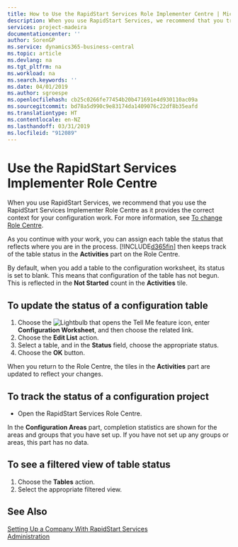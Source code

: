 ```yaml
---
title: How to Use the RapidStart Services Role Implementer Centre | Microsoft Docs
description: When you use RapidStart Services, we recommend that you track your work and use the RapidStart Services Implementer Role Centre as it provides the correct context for your configuration work.
services: project-madeira
documentationcenter: ''
author: SorenGP
ms.service: dynamics365-business-central
ms.topic: article
ms.devlang: na
ms.tgt_pltfrm: na
ms.workload: na
ms.search.keywords: ''
ms.date: 04/01/2019
ms.author: sgroespe
ms.openlocfilehash: cb25c0266fe77454b20b471691e4d930110ac09a
ms.sourcegitcommit: bd78a5d990c9e83174da1409076c22df8b35eafd
ms.translationtype: HT
ms.contentlocale: en-NZ
ms.lasthandoff: 03/31/2019
ms.locfileid: "912089"
---
```

# <a name="use-the-rapidstart-services-implementer-role-center"></a>Use the RapidStart Services Implementer Role Centre
When you use RapidStart Services, we recommend that you use the RapidStart Services Implementer Role Centre as it provides the correct context for your configuration work. For more information, see [To change Role Centre](ui-change-basic-settings.md#to-change-role-center).

As you continue with your work, you can assign each table the status that reflects where you are in the process. [!INCLUDE[d365fin](includes/d365fin_md.md)] then keeps track of the table status in the **Activities** part on the Role Centre.  

By default, when you add a table to the configuration worksheet, its status is set to blank. This means that configuration of the table has not begun. This is reflected in the **Not Started** count in the **Activities** tile.  

## <a name="to-update-the-status-of-a-configuration-table"></a>To update the status of a configuration table  
1.  Choose the ![Lightbulb that opens the Tell Me feature](media/ui-search/search_small.png "Tell me what you want to do") icon, enter **Configuration Worksheet**, and then choose the related link.  
2.  Choose the **Edit List** action.  
3.  Select a table, and in the **Status** field, choose the appropriate status.  
4.  Choose the **OK** button.  

When you return to the Role Centre, the tiles in the **Activities** part are updated to reflect your changes.  

## <a name="to-track-the-status-of-a-configuration-project"></a>To track the status of a configuration project  
- Open the RapidStart Services Role Centre.  

In the **Configuration Areas** part, completion statistics are shown for the areas and groups that you have set up. If you have not set up any groups or areas, this part has no data.  

## <a name="to-see-a-filtered-view-of-table-status"></a>To see a filtered view of table status  
1. Choose the **Tables** action.  
2. Select the appropriate filtered view.  

## <a name="see-also"></a>See Also  
[Setting Up a Company With RapidStart Services](admin-set-up-a-company-with-rapidstart.md)  
[Administration](admin-setup-and-administration.md)
